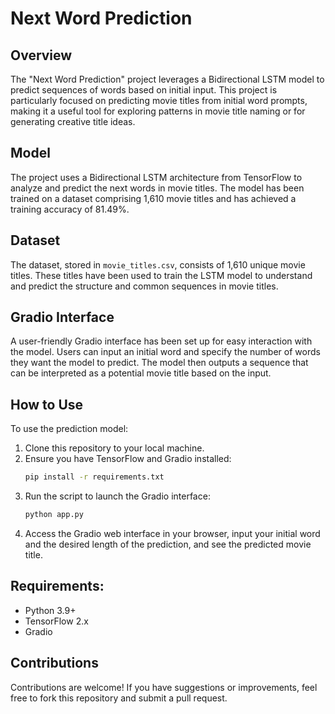 # Next Word Prediction

## Overview
The "Next Word Prediction" project leverages a Bidirectional LSTM model to predict sequences of words based on initial input. This project is particularly focused on predicting movie titles from initial word prompts, making it a useful tool for exploring patterns in movie title naming or for generating creative title ideas.

## Model
The project uses a Bidirectional LSTM architecture from TensorFlow to analyze and predict the next words in movie titles. The model has been trained on a dataset comprising 1,610 movie titles and has achieved a training accuracy of 81.49%.

## Dataset
The dataset, stored in `movie_titles.csv`, consists of 1,610 unique movie titles. These titles have been used to train the LSTM model to understand and predict the structure and common sequences in movie titles.

## Gradio Interface
A user-friendly Gradio interface has been set up for easy interaction with the model. Users can input an initial word and specify the number of words they want the model to predict. The model then outputs a sequence that can be interpreted as a potential movie title based on the input.

## How to Use
To use the prediction model:
1. Clone this repository to your local machine.
2. Ensure you have TensorFlow and Gradio installed:
   ```bash
   pip install -r requirements.txt
3. Run the script to launch the Gradio interface:
   ```bash
   python app.py
4. Access the Gradio web interface in your browser, input your initial word and the desired length of the prediction, and see the predicted movie title.

## Requirements:
- Python 3.9+
- TensorFlow 2.x
- Gradio

## Contributions
Contributions are welcome! If you have suggestions or improvements, feel free to fork this repository and submit a pull request.

